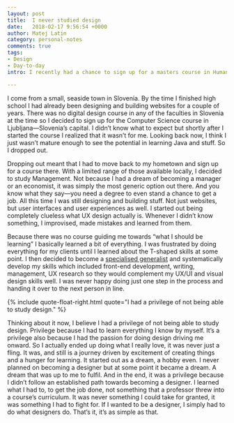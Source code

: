 ```yaml
---
layout: post
title:  I never studied design
date:   2018-02-17 9:56:54 +0000
author: Matej Latin
category: personal-notes
comments: true
tags:
- Design
- Day-to-day
intro: I recently had a chance to sign up for a masters course in Human-Computer Interaction but decided against it. Before that, I never had a chance to study design and that didn’t stop me from actually becoming a designer.

---
```


I come from a small, seaside town in Slovenia. By the time I finished high school I had already been designing and building websites for a couple of years. There was no digital design course in any of the faculties in Slovenia at the time so I decided to sign up for the Computer Science course in Ljubljana—Slovenia’s capital. I didn’t know what to expect but shortly after I started the course I realized that it wasn’t for me. Looking back now, I think I just wasn’t mature enough to see the potential in learning Java and stuff. So I dropped out. 

Dropping out meant that I had to move back to my hometown and sign up for a course there. With a limited range of those available locally, I decided to study Management. Not because I had a dream of becoming a manager or an economist, it was simply the most generic option out there. And you know what they say—you need a degree to even stand a chance to get a job. All this time I was still designing and building stuff. Not just websites, but user interfaces and user experiences as well. I started out being completely clueless what UX design actually is. Whenever I didn’t know something, I improvised, made mistakes and learned from them. 

Because there was no course guiding me towards “what I should be learning” I basically learned a bit of everything. I was frustrated by doing everything for my clients until I learned about the T-shaped skills at some point. I then decided to become a [specialised generalist](https://matejlatin.co.uk/personal-notes/2017/08/06/specialised-generalist/) and systematically develop my skills which included front-end development, writing, management, UX research so they would complement my UX/UI and visual design skills well. I was never happy doing just one step in the process and handing it over to the next person in line. 

{% include quote-float-right.html quote="I had a privilege of not being able to study design." %}

Thinking about it now, I believe I had a privilege of not being able to study design. Privilege because I had to learn everything I know by myself. It’s a privilege also because I had the passion for doing design driving me onward. So I actually ended up doing what I really love, it was never just a fling. It was, and still is a journey driven by excitement of creating things and a hunger for learning. It started out as a dream, a hobby even. I never planned on becoming a designer but at some point it became a dream. A dream that was up to me to fulfil. And in the end, it was a privilege because I didn’t follow an established path towards becoming a designer. I learned what I had to, to get the job done, not something that a professor threw into a course’s curriculum. It was never something I could take for granted, it was something I had to fight for. If I wanted to be a designer, I simply had to do what designers do. That’s it, it’s as simple as that. 